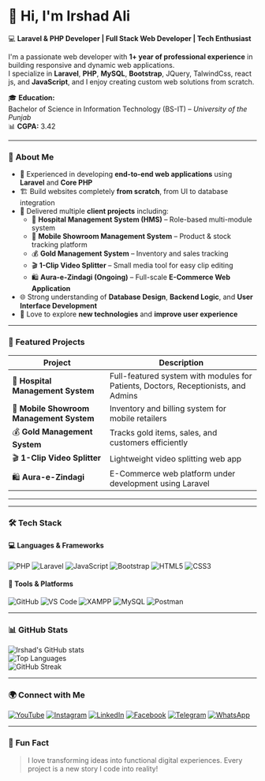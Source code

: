 # 👋 Hi, I'm Irshad Ali

💻 **Laravel & PHP Developer | Full Stack Web Developer | Tech Enthusiast**

I'm a passionate web developer with **1+ year of professional experience** in building responsive and dynamic web applications.  
I specialize in **Laravel**, **PHP**, **MySQL**, **Bootstrap**, JQuery, TalwindCss, react js, and **JavaScript**, and I enjoy creating custom web solutions from scratch.

🎓 **Education:**  
Bachelor of Science in Information Technology (BS-IT) – *University of the Punjab*  
📊 **CGPA:** 3.42

---

### 🚀 **About Me**
- 🔧 Experienced in developing **end-to-end web applications** using **Laravel** and **Core PHP**  
- 🏗️ Build websites completely **from scratch**, from UI to database integration  
- 💼 Delivered multiple **client projects** including:
  - 🏥 **Hospital Management System (HMS)** – Role-based multi-module system  
  - 📱 **Mobile Showroom Management System** – Product & stock tracking platform  
  - 💰 **Gold Management System** – Inventory and sales tracking  
  - 🎬 **1-Clip Video Splitter** – Small media tool for easy clip editing  
  - 🛍️ **Aura-e-Zindagi (Ongoing)** – Full-scale **E-Commerce Web Application**
- 🌐 Strong understanding of **Database Design**, **Backend Logic**, and **User Interface Development**
- 📘 Love to explore **new technologies** and **improve user experience**


---

### 🧩 **Featured Projects**
| Project | Description |
|----------|--------------|
| 🏥 **Hospital Management System** | Full-featured system with modules for Patients, Doctors, Receptionists, and Admins |
| 📱 **Mobile Showroom Management System** | Inventory and billing system for mobile retailers |
| 💰 **Gold Management System** | Tracks gold items, sales, and customers efficiently |
| 🎬 **1-Clip Video Splitter** | Lightweight video splitting web app |
| 🛍️ **Aura-e-Zindagi** | E-Commerce web platform under development using Laravel |

---


---
### 🛠️ Tech Stack
#### 💻 Languages & Frameworks
![PHP](https://img.shields.io/badge/PHP-777BB4?style=for-the-badge&logo=php&logoColor=white)
![Laravel](https://img.shields.io/badge/Laravel-FF2D20?style=for-the-badge&logo=laravel&logoColor=white)
![JavaScript](https://img.shields.io/badge/JavaScript-F7E017?style=for-the-badge&logo=javascript&logoColor=black)
![Bootstrap](https://img.shields.io/badge/Bootstrap-7952B3?style=for-the-badge&logo=bootstrap&logoColor=white)
![HTML5](https://img.shields.io/badge/HTML5-E44D26?style=for-the-badge&logo=html5&logoColor=white)
![CSS3](https://img.shields.io/badge/CSS3-264DE4?style=for-the-badge&logo=css3&logoColor=white)

#### 🧰 Tools & Platforms
![GitHub](https://img.shields.io/badge/GitHub-181717?style=for-the-badge&logo=github)
![VS Code](https://img.shields.io/badge/VS%20Code-0078d7.svg?style=for-the-badge&logo=visual-studio-code&logoColor=white)
![XAMPP](https://img.shields.io/badge/XAMPP-FB7A24?style=for-the-badge&logo=xampp&logoColor=white)
![MySQL](https://img.shields.io/badge/MySQL-00758F?style=for-the-badge&logo=mysql&logoColor=white)
![Postman](https://img.shields.io/badge/Postman-FF6C37?style=for-the-badge&logo=postman&logoColor=white)

---

### 📊 GitHub Stats
![Irshad's GitHub stats](https://github-readme-stats.vercel.app/api?username=Irshadoffc&show_icons=true&theme=tokyonight)  
![Top Languages](https://github-readme-stats.vercel.app/api/top-langs/?username=Irshadoffc&layout=compact&theme=tokyonight)  
![GitHub Streak](https://streak-stats.demolab.com?user=Irshadoffc&theme=tokyonight)

---

### 🌍 Connect with Me
[![YouTube](https://img.shields.io/badge/YouTube-FF0000?style=for-the-badge&logo=youtube&logoColor=white)](https://youtube.com/@Irshadoffc)
[![Instagram](https://img.shields.io/badge/Instagram-E4405F?style=for-the-badge&logo=instagram&logoColor=white)](https://instagram.com/its-irshad-ali)
[![LinkedIn](https://img.shields.io/badge/LinkedIn-0077B5?style=for-the-badge&logo=linkedin&logoColor=white)](https://www.linkedin.com/in/irshad1x2)
[![Facebook](https://img.shields.io/badge/Facebook-1877F2?style=for-the-badge&logo=facebook&logoColor=white)](https://www.facebook.com/Arsh00Ali)
[![Telegram](https://img.shields.io/badge/Telegram-26A5E4?style=for-the-badge&logo=telegram&logoColor=white)](https://t.me/irshadoffc)
[![WhatsApp](https://img.shields.io/badge/WhatsApp%20Channel-25D366?style=for-the-badge&logo=whatsapp&logoColor=white)](https://whatsapp.com/channel/0029VamqJts1yT25L6oIDg1o)

---
### 🧠 **Fun Fact**
> I love transforming ideas into functional digital experiences. Every project is a new story I code into reality!
